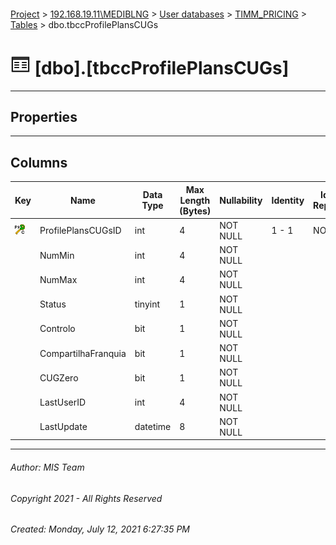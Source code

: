 #### 

[Project](../../../../index.md) > [192.168.19.11\\MEDIBLNG](../../../index.md) > [User databases](../../index.md) > [TIMM_PRICING](../index.md) > [Tables](Tables.md) > dbo.tbccProfilePlansCUGs

# ![Tables](../../../../Images/Table32.png) [dbo].[tbccProfilePlansCUGs]

---

## <a name="#properties"></a>Properties



---

## <a name="#columns"></a>Columns

| Key | Name | Data Type | Max Length (Bytes) | Nullability | Identity | Identity Replication |
|---|---|---|---|---|---|---|
| [![Cluster Primary Key PK_tbccProfilePlansCUGs: ProfilePlansCUGsID](../../../../Images/pkcluster.png)](#indexes) | ProfilePlansCUGsID | int | 4 | NOT NULL | 1 - 1 | NO |
|  | NumMin | int | 4 | NOT NULL |  |  |
|  | NumMax | int | 4 | NOT NULL |  |  |
|  | Status | tinyint | 1 | NOT NULL |  |  |
|  | Controlo | bit | 1 | NOT NULL |  |  |
|  | CompartilhaFranquia | bit | 1 | NOT NULL |  |  |
|  | CUGZero | bit | 1 | NOT NULL |  |  |
|  | LastUserID | int | 4 | NOT NULL |  |  |
|  | LastUpdate | datetime | 8 | NOT NULL |  |  |


---

###### Author:  MIS Team

###### Copyright 2021 - All Rights Reserved

###### Created: Monday, July 12, 2021 6:27:35 PM

